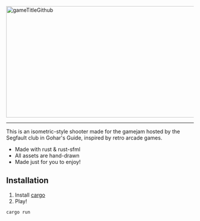 <img width="2660" height="300" alt="gameTitleGithub" src="https://github.com/user-attachments/assets/1b8dfdeb-0041-423e-be4e-19696d8d6370" /> 

---

This is an isometric-style shooter made for the gamejam hosted by the Segfault club in Gohar's Guide, inspired by retro arcade games.

* Made with rust & rust-sfml
* All assets are hand-drawn
* Made just for you to enjoy!

## Installation
1. Install [cargo](https://doc.rust-lang.org/cargo/getting-started/installation.html)
2. Play! 
```
cargo run
```

